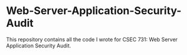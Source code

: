 # Web-Server-Application-Security-Audit
This repository contains all the code I wrote for CSEC 731: Web Server Application Security Audit.
